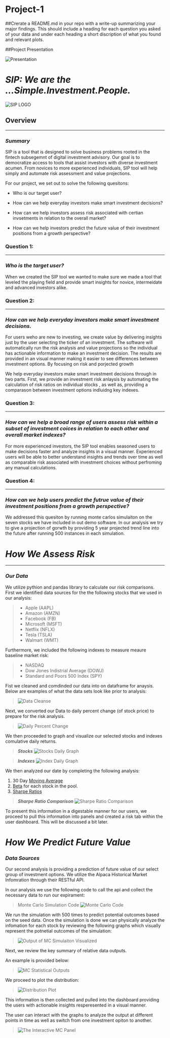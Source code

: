 # Project-1

##Crerate a README.md in your repo with a write-up summarizing your major findings.  This should include a heading for each question you asked of your data and under each heading a short discription of what you found and relevant plots.

##Project Presentation

![Presentation](https://github.com/jerry1998728/SIP-Project/tree/main/Presentation)

# ***SIP: We are the ...Simple.Investment.People.***

![SIP LOGO](images/SIP_logo.png)


## **Overview**
---

### ***Summary***

SIP is a tool that is designed to solve business problems rooted in the fintech subsegemnt of digital investment advisory. Our goal is to democratize access to tools that assist investors with diverse investment acumen.  From novices to more experienced individuals, SIP tool will help simply and automate risk assessment and value projections. 

For our project, we set out to solve the following quesitons:

* Who is our target user?

* How can we help everyday investors make smart investment decisions? 

* How can we help investors assess risk associated with certian invsetments in relation to the overall market?

* How can we help investors predict the future value of their investment positions from a growth perspective? 


### **Question 1:** 
---
### ***Who is the target user?***
When we created the SIP tool we wanted to make sure we made a tool that leveled the playing field and provide smart insights for novice, intermeidate and advanced investors alike. 



### **Question 2:**  
---
### ***How can we help everyday investors make smart investment decisions.***    
  
For users weho are new to investing, we create value by delivering insights just by the user selecting the ticker of an investment.  The software will automatically run the risk analysis and value projections so the individual has actionable information to make an investment decision.  The results are provided in an visual manner making it easier to see differences between investment options. By focusing on risk and porjected growth

We help everyday investors make smart investment decisions through in two parts.  First, we provide an investment risk anlaysis by automating the calculation of risk ratios on individual stocks , as well as, providing a comparason between investment options indluidng key indexes.   


### **Question 3:** 
---
### ***How can we help a broad range of users assess risk within a subset of investment coices in relation to each other and overall market indexes?*** 

For more experienced investors, the SIP tool enables seasoned users to make decisions faster and analyze insights in a visual manner. Experienced users will be able to better understand  insights and trends over time as well as comparable risk associated with investment choices without perfroming any manual calculations. 


### **Question 4:** 
---
### ***How can we help users predict the futrue value of their investment positions from a growth perspective?***

We addressed this quesiton by running monte carlos simulaiton on the seven stocks we have included in out demo software.  In our analysis we try to give a projection of gorwth by providing 5 year projected trend line into the future after running 500 instances in each simulation.  

# *How We Assess Risk*
---
### ***Our Data*** 

We utilize pythion and pandas library to calculate our risk comparisons.  First we identified data sources for the the following stocks that we used in our analysis:

> + Apple (AAPL)
> + Amazon (AMZN)
> + Facebook (FB)
> + Microsoft (MSFT)
> + Netflix (NFLX)
> + Tesla (TSLA)
> + Walmart (WMT)

Furthermore, we included the following indexes to measure meaure baseline market risk:

> + NASDAQ
> + Dow Jones Indistrial Average (DOWJ)
> + Standard and Poors 500 Index (SPY)


Fist we cleaned and comdinded our data into on dataframe for anaysis.  Below are examples of what the data sets look like prior to analysis:
>  
>![Data Cleanse](images/Cleaning_Merge_DF.png)


Next, we converted our Data to daily percent change (of stock price) to prepare for the risk analysis.

>
>![Daily Percent Change](images/Daily_PCT_Change_DF.png)

We then proceeded to graph and visualize our selected stocks and indexes comulative daily returns.

>***Stocks***
>![Stocks Daily Graph](images/Stocks_Daily.png)

>***Indexes***
>![Index Daily Graph](images/Index_Daily.png)

We then analyzed our date by completing the following analysis:
1. 30 Day [Moving Average][3
]
2. [Beta][2] for each stock in the pool.
3. [Sharpe Ratios][1]

>***Sharpe Ratio Comparison***
>![Sharpe Ratio Comparison](images/Sharpe_Ratio.png)



To present this information in a digestable manner for our users, we proceed to pull this information into panels and created a risk tab within the user dashboard.  This will be discussed a bit later.  


    
[1]:https://www.investopedia.com/terms/s/sharperatio.asp
[2]:https://www.investopedia.com/investing/beta-gauging-price-fluctuations/
[3]:https://www.investopedia.com/terms/m/movingaverage.asp


# *How We Predict Future Value*

### ***Data Sources*** 

​Our second analysis is providing a prediction of future value of our select group of investment options. We utilize the Alpaca Historical Market Infomration through their RESTful API.     

In our analysis we use the following code to call the api and collect the necessary data to run our expirament:

>Monte Carlo Simulation Code
>![Monte Carlo Code](images/Simulation_Setup.png)


We run the simulation with 500 times to predict potential outcomes based on the seed data.  Once the simulation is done we can physically analyze the infomation for each stock by reviewing the following graphs which visually represent the potnetial outcomes of the simulation:

>
>![Output of MC Simulaiton Visualized](images/Simulation_Visuals.png)

Next, we review the key summary of relative data outputs.  

An example is provided below:

>
>![MC Statistical Outputs](images/MC_Stats.png)


We proceed to plot the distribution:

>
>![Distribution Plot](images/Distribution_Plot.png)

This information is then collected and pulled into the dashboard providing the users with actionable insights resperesented in a visual manner.

The user can interact with the graphs to analyze the output at different points in time as well as switch from one investment opiton to another.

>
>![The Interactive MC Panel](images/Prediction_Visual.png)



